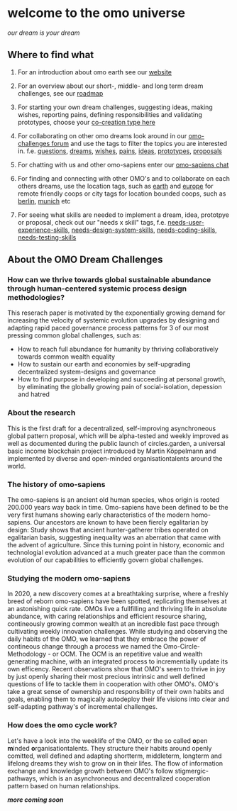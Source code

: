 # welcome to the omo universe
_our dream is your dream_

## Where to find what
1) For an introduction about omo earth see our [website](http://omo.earth)

2) For an overview about our short-, middle- and long term dream challenges, see our [roadmap](https://github.com/omoearth/omo/projects/4)

3) For starting your own dream challenges, suggesting ideas, making wishes, reporting pains, defining responsibilities and validating prototypes, choose your [co-creation type here](https://github.com/omoearth/omo/issues/new/choose)

4) For collaborating on other omo dreams look around in our [omo-challenges forum](https://github.com/omoearth/omo/issues) and use the tags to filter the topics you are interested in. f.e. [questions](https://github.com/omoearth/omo/issues?q=is%3Aissue+is%3Aopen+label%3AQUESTION), [dreams](https://github.com/omoearth/omo/issues?q=is%3Aissue+is%3Aopen+label%3ADREAM), [wishes](https://github.com/omoearth/omo/issues?q=is%3Aissue+is%3Aopen+label%3AWISH), [pains](https://github.com/omoearth/omo/issues?q=is%3Aissue+is%3Aopen+label%3APAIN), [ideas](https://github.com/omoearth/omo/issues?q=is%3Aissue+is%3Aopen+label%3AIDEA), [prototypes](https://github.com/omoearth/omo/issues?q=is%3Aissue+is%3Aopen+label%3APROTOTYPE), [proposals](https://github.com/omoearth/omo/issues?q=is%3Aissue+is%3Aopen+label%3APROPOSALS)

5) For chatting with us and other omo-sapiens enter our [omo-sapiens chat](https://github.com/orgs/omoearth/teams/omo-sapiens/discussions)

6) For finding and connecting with other OMO's and to collaborate on each others dreams, use the location tags, such as [earth](https://github.com/omoearth/omo/issues?q=is%3Aissue+is%3Aopen+label%3AEARTH) and [europe](https://github.com/omoearth/omo/issues?q=is%3Aissue+is%3Aopen+label%3ADREAM) for remote friendly coops or city tags for location bounded coops, such as [berlin](https://github.com/omoearth/omo/issues?q=is%3Aissue+is%3Aopen+label%3ABERLIN), [munich](https://github.com/omoearth/omo/issues?q=is%3Aissue+is%3Aopen+label%3AMUNICH) etc

7) For seeing what skills are needed to implement a dream, idea, prototpye or proposal, check out our "needs x skill" tags, f.e. [needs-user-experience-skills](https://github.com/omoearth/omo/issues?q=is%3Aissue+is%3Aopen+label%3A%22needs+user+experience+skills%22), [needs-design-system-skills](https://github.com/omoearth/omo/issues?q=is%3Aissue+is%3Aopen+label%3A%22needs+design+system+skills%22), [needs-coding-skills](https://github.com/omoearth/omo/issues?q=is%3Aissue+is%3Aopen+label%3A%22needs+coding+skills%22), [needs-testing-skills](https://github.com/omoearth/omo/issues?q=is%3Aissue+is%3Aopen+label%3A%22needs+testing+skills%22)

## About the OMO Dream Challenges
### How can we thrive towards global sustainable abundance through human-centered systemic process design methodologies?
This reserach paper is motivated by the exponentially growing demand for increasing the velocity of systemic evolution upgrades by designing and adapting rapid paced governance process patterns for 3 of our most pressing common global challenges, such as:
- How to reach full abundance for humanity by thriving collaboratively towards common wealth equality
- How to sustain our earth and economies by self-upgrading decentralized system-designs and governance
- How to find purpose in developing and succeeding at personal growth, by eliminating the globally growing pain of social-isolation, depession and hatred

### About the research
This is the first draft for a decentralized, self-improving asynchroneous global pattern proposal, which will be alpha-tested and weekly improved as well as documented during the public launch of circles.garden, a universal basic income blockchain project introduced by Martin Köppelmann and implemented by diverse and open-minded organisationtalents around the world.

### The history of omo-sapiens
The omo-sapiens is an ancient old human species, whos origin is rooted 200.000 years way back in time. Omo-sapiens have been defined to be the very first humans showing early characteristics of the modern homo-sapiens. Our ancestors are known to have been fiercly egalitarian by design: Study shows that ancient hunter-gatherer tribes operated on egalitarian basis, suggesting inequality was an aberration that came with the advent of agriculture. Since this turning point in history, economic and technologial evolution advanced at a much greater pace than the common evolution of our capabilities to efficiently govern global challenges. 

### Studying the modern omo-sapiens
In 2020, a new discovery comes at a breathtaking surprise, where a freshly breed of reborn omo-sapiens have been spotted, replicating themselves at an astonishing quick rate. OMOs live a fullfilling and thriving life in absolute abundance, with caring relationships and efficient resource sharing, contineously growing common wealth at an incredible fast pace through cultivating weekly innovation challenges.
While studying and observing the daily habits of the OMO, we learned that they embrace the power of contineous change through a process we named the Omo-Circle-Methodology - or OCM. The OCM is an repetitive value and wealth generating machine, with an integrated process to incrementially update its own efficency. Recent observations show that OMO's seem to thrive in joy by just openly sharing their most precious intrinsic and well defined questions of life to tackle them in cooperation with other OMO's. OMO's take a great sense of ownership and responsibility of their own habits and goals, enabling them to magically autodeploy their life visions into clear and self-adapting pathway's of incremental challenges.

### How does the omo cycle work?
Let's have a look into the weeklife of the OMO, or the so called **o**pen **m**inded **o**rganisationtalents. They structure their habits around openly comitted, well defined and adapting shortterm, middleterm, longterm and lifelong dreams they wish to grow on in their lifes. The flow of information exchange and knowledge growth between OMO's follow stigmergic-pathways, which is an asynchroneous and decentralized cooperation pattern based on human relationships. 

_**more coming soon**_
